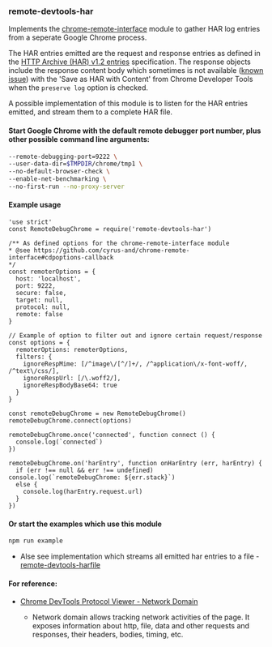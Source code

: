 ### remote-devtools-har

Implements the [chrome-remote-interface](https://github.com/cyrus-and/chrome-remote-interface) module to gather HAR log entries from a seperate Google Chrome process.

The HAR entries emitted are the request and response entries as defined in the [HTTP Archive (HAR) v1.2 entries](https://github.com/ahmadnassri/har-spec/blob/master/versions/1.2.md#entries) specification. The response objects include the response content body which sometimes is not available ([known issue](https://bugs.chromium.org/p/chromium/issues/detail?id=141129#c46)) with the 'Save as HAR with Content' from Chrome Developer Tools when the `preserve log` option is checked.

A possible implementation of this module is to listen for the HAR entries emitted, and stream them to a complete HAR file.

#### Start Google Chrome with the default remote debugger port number, plus other possible command line arguments:

```bash
--remote-debugging-port=9222 \
--user-data-dir=$TMPDIR/chrome/tmp1 \
--no-default-browser-check \
--enable-net-benchmarking \
--no-first-run --no-proxy-server
```

#### Example usage
```
'use strict'
const RemoteDebugChrome = require('remote-devtools-har')

/** As defined options for the chrome-remote-interface module
* @see https://github.com/cyrus-and/chrome-remote-interface#cdpoptions-callback
*/
const remoterOptions = {
  host: 'localhost',
  port: 9222,
  secure: false,
  target: null,
  protocol: null,
  remote: false
}

// Example of option to filter out and ignore certain request/response
const options = {
  remoterOptions: remoterOptions,
  filters: {
    ignoreRespMime: [/^image\/[^/]+/, /^application\/x-font-woff/, /^text\/css/],
    ignoreRespUrl: [/\.woff2/],
    ignoreRespBodyBase64: true
  }
}

const remoteDebugChrome = new RemoteDebugChrome()
remoteDebugChrome.connect(options)

remoteDebugChrome.once('connected', function connect () {
  console.log(`connected`)
})

remoteDebugChrome.on('harEntry', function onHarEntry (err, harEntry) {
  if (err !== null && err !== undefined) console.log(`remoteDebugChrome: ${err.stack}`)
  else {
    console.log(harEntry.request.url)
  }
})
```

#### Or start the examples which use this module
```bash
npm run example
```
* Alse see implementation which streams all emitted har entries to a file - [remote-devtools-harfile](https://github.com/glennschler/remote-devtools-harfile)

#### For reference:
* [Chrome DevTools Protocol Viewer - Network Domain](https://chromedevtools.github.io/devtools-protocol/tot/Network)

  * Network domain allows tracking network activities of the page. It exposes information about http, file, data and other requests and responses, their headers, bodies, timing, etc. 
